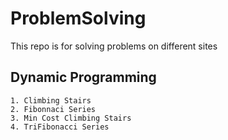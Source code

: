 # ProblemSolving
This repo is for solving problems on different sites

## Dynamic Programming
    1. Climbing Stairs
    2. Fibonnaci Series
    3. Min Cost Climbing Stairs
    4. TriFibonacci Series